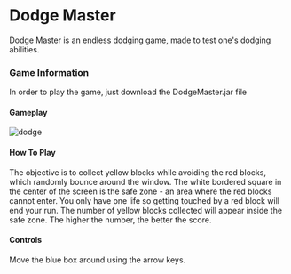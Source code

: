 # Dodge Master

Dodge Master is an endless dodging game, made to test one's dodging abilities. 

### Game Information
In order to play the game, just download the DodgeMaster.jar file

#### Gameplay
![dodge](https://user-images.githubusercontent.com/45665593/72234839-e9afbc00-359c-11ea-960a-61639a03470b.gif)

#### How To Play
The objective is to collect yellow blocks while avoiding the red blocks, which randomly bounce around the window. The white bordered square in the center of the screen is the safe zone - an area where the red blocks cannot enter. You only have one life so getting touched by a red block will end your run. The number of yellow blocks collected will appear inside the safe zone. The higher the number, the better the score.

#### Controls
Move the blue box around using the arrow keys.



